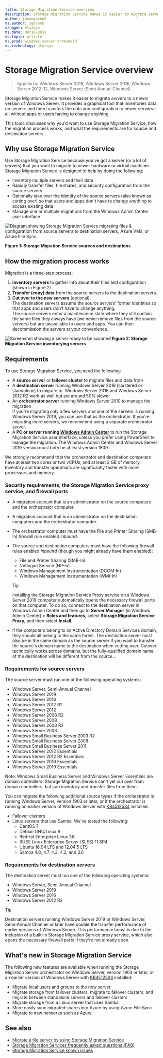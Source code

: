 ```yaml
---
title: Storage Migration Service overview
description: Storage Migration Service makes it easier to migrate servers to a newer version of Windows Server. It provides a graphical tool that inventories data on servers and then transfers the data and configuration to newer servers—all without apps or users having to change anything.
author: jasongerend
ms.author: jgerend
manager: elizapo
ms.date: 08/16/2019
ms.topic: article
ms.prod: windows-server-threshold
ms.technology: storage
---
```

# Storage Migration Service overview

>Applies to: Windows Server 2019, Windows Server 2016, Windows Server 2012 R2, Windows Server (Semi-Annual Channel)

Storage Migration Service makes it easier to migrate servers to a newer version of Windows Server. It provides a graphical tool that inventories data on servers and then transfers the data and configuration to newer servers—all without apps or users having to change anything.

This topic discusses why you'd want to use Storage Migration Service, how the migration process works, and what the requirements are for source and destination servers.

## Why use Storage Migration Service

Use Storage Migration Service because you've got a server (or a lot of servers) that you want to migrate to newer hardware or virtual machines. Storage Migration Service is designed to help by doing the following:

- Inventory multiple servers and their data
- Rapidly transfer files, file shares, and security configuration from the source servers
- Optionally take over the identity of the source servers (also known as cutting over) so that users and apps don't have to change anything to access existing data
- Manage one or multiple migrations from the Windows Admin Center user interface

![Diagram showing Storage Migration Service migrating files & configuration from source servers to destination servers, Azure VMs, or Azure File Sync.](media/overview/storage-migration-service-diagram.png)

**Figure 1: Storage Migration Service sources and destinations**

## How the migration process works

Migration is a three-step process:

1. **Inventory servers** to gather info about their files and configuration (shown in Figure 2).
2. **Transfer (copy) data** from the source servers to the destination servers.
3. **Cut over to the new servers** (optional).<br>The destination servers assume the source servers' former identities so that apps and users don't have to change anything. <br>The source servers enter a maintenance state where they still contain the same files they always have (we never remove files from the source servers) but are unavailable to users and apps. You can then decommission the servers at your convenience.

![Screenshot showing a server ready to be scanned](media/migrate/inventory.png)
**Figure 2: Storage Migration Service inventorying servers**

## Requirements

To use Storage Migration Service, you need the following:

- A **source server** or **failover cluster** to migrate files and data from
- A **destination server** running Windows Server 2019 (clustered or standalone) to migrate to. Windows Server 2016 and Windows Server 2012 R2 work as well but are around 50% slower
- An **orchestrator server** running Windows Server 2019 to manage the migration  <br>If you're migrating only a few servers and one of the servers is running Windows Server 2019, you can use that as the orchestrator. If you're migrating more servers, we recommend using a separate orchestrator server.
- A **PC or server running [Windows Admin Center](../../manage/windows-admin-center/understand/windows-admin-center.md)** to run the Storage Migration Service user interface, unless you prefer using PowerShell to manage the migration. The Windows Admin Center and Windows Server 2019 version must both be at least version 1809.

We strongly recommend that the orchestrator and destination computers have at least two cores or two vCPUs, and at least 2 GB of memory. Inventory and transfer operations are significantly faster with more processors and memory.

### Security requirements, the Storage Migration Service proxy service, and firewall ports

- A migration account that is an administrator on the source computers and the orchestrator computer.
- A migration account that is an administrator on the destination computers and the orchestrator computer.
- The orchestrator computer must have the File and Printer Sharing (SMB-In) firewall rule enabled *inbound*.
- The source and destination computers must have the following firewall rules enabled *inbound* (though you might already have them enabled):
  - File and Printer Sharing (SMB-In)
  - Netlogon Service (NP-In)
  - Windows Management Instrumentation (DCOM-In)
  - Windows Management Instrumentation (WMI-In)
  
  > [!TIP]
  > Installing the Storage Migration Service Proxy service on a Windows Server 2019 computer automatically opens the necessary firewall ports on that computer. To do so, connect to the destination server in Windows Admin Center and then go to **Server Manager** (in Windows Admin Center) > **Roles and features**, select **Storage Migration Service Proxy**, and then select **Install**.


- If the computers belong to an Active Directory Domain Services domain, they should all belong to the same forest. The destination server must also be in the same domain as the source server if you want to transfer the source's domain name to the destination when cutting over. Cutover technically works across domains, but the fully-qualified domain name of the destination will be different from the source...

### Requirements for source servers

The source server must run one of the following operating systems:

- Windows Server, Semi-Annual Channel
- Windows Server 2019
- Windows Server 2016
- Windows Server 2012 R2
- Windows Server 2012
- Windows Server 2008 R2
- Windows Server 2008
- Windows Server 2003 R2
- Windows Server 2003
- Windows Small Business Server 2003 R2
- Windows Small Business Server 2008
- Windows Small Business Server 2011
- Windows Server 2012 Essentials
- Windows Server 2012 R2 Essentials
- Windows Server 2016 Essentials
- Windows Server 2019 Essentials

Note: Windows Small Business Server and Windows Server Essentials are domain controllers. Storage Migration Service can't yet cut over from domain controllers, but can inventory and transfer files from them.   

You can migrate the following additional source types if the orchestrator is running Windows Server, version 1903 or later, or if the orchestrator is running an earlier version of Windows Server with [KB4512534](https://support.microsoft.com/help/4512534/windows-10-update-kb4512534) installed:

- Failover clusters
- Linux servers that use Samba. We've tested the following:
    - CentOS 7
    - Debian GNU/Linux 8
    - RedHat Enterprise Linux 7.6
    - SUSE Linux Enterprise Server (SLES) 11 SP4
    - Ubuntu 16.04 LTS and 12.04.5 LTS
    - Samba 4.8, 4.7, 4.3, 4.2, and 3.6

### Requirements for destination servers

The destination server must run one of the following operating systems:

- Windows Server, Semi-Annual Channel
- Windows Server 2019
- Windows Server 2016
- Windows Server 2012 R2

> [!TIP]
> Destination servers running Windows Server 2019 or Windows Server, Semi-Annual Channel or later have double the transfer performance of earlier versions of Windows Server. This performance boost is due to the inclusion of a built-in Storage Migration Service proxy service, which also opens the necessary firewall ports if they're not already open.

## What's new in Storage Migration Service

The following new features are available when running the Storage Migration Server orchestrator on Windows Server, version 1903 or later, or an earlier version of Windows Server with [KB4512534](https://support.microsoft.com/help/4512534/windows-10-update-kb4512534) installed:

- Migrate local users and groups to the new server
- Migrate storage from failover clusters, migrate to failover clusters, and migrate between standalone servers and failover clusters
- Migrate storage from a Linux server that uses Samba
- More easily sync migrated shares into Azure by using Azure File Sync
- Migrate to new networks such as Azure

## See also

- [Migrate a file server by using Storage Migration Service](migrate-data.md)
- [Storage Migration Services frequently asked questions (FAQ)](faq.md)
- [Storage Migration Service known issues](known-issues.md)
